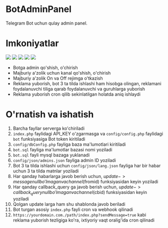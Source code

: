 # BotAdminPanel
Telegram Bot uchun qulay admin panel.
# Imkoniyatlar
![](https://komiljonovdev.uz/okdeveloper/tgbots/Bot%20And%20Details/assets/screens/Admin.jpg)
![](https://komiljonovdev.uz/okdeveloper/tgbots/Bot%20And%20Details/assets/screens/addAdmin.jpg)
![](https://komiljonovdev.uz/okdeveloper/tgbots/Bot%20And%20Details/assets/screens/deleteAdmin.jpg)
![](https://komiljonovdev.uz/okdeveloper/tgbots/Bot%20And%20Details/assets/screens/channel.jpg)
![](https://komiljonovdev.uz/okdeveloper/tgbots/Bot%20And%20Details/assets/screens/ads.jpg)
- Botga admin qo'shish, o'chirish
- Majburiy a'zolik uchun kanal qo'shish, o'chirish
- Majburiy a'zolik On va Off rejimga o'tkazish
- Reklama yuborish, bot 3 ta tilda ishlashi ham hisobga olingan, reklamani foydalanuvchi tiliga qarab foydalanuvchi va guruhlarga yuborish
- Reklama yuborish cron qilib sekinlatilgan holatda aniq ishlaydi
# O'rnatish va ishatish
1. Barcha fayllar serverga ko'chiriladi
2. `index.php` faylidagi API_KEY o'zgarmasga va `config/config.php` faylidagi `bot` funksiyasiga Bot token kiritiladi
3. `config/dbConfig.php` fayliga baza ma'lumotlari kiritiladi
4. `bot.sql` fayliga ma'lumotlar bazasi nomi yoziladi
5. `bot.sql` fayli mysql bazaga yuklanadi
6. `config/json/admins.json` fayliga admin ID yoziladi
7. Bot 3 ta tilda ishlashi uchun `config/json/lang.json` fayliga har bir habar uchun 3 ta tilda matnlar yoziladi
8. Har qanday habarlarga javob berish uchun, $update->message null bo'lmagan va channel($fromid) funksiyasidan keyin yoziladi
9. Har qanday callback_query ga javob berish uchun, $update->callback_query null bo'lmagan va channel($cbid) funksiyasidan keyin yoziladi
10. Qolgan update larga ham shu shablonda javob beriladi
11. Bot turgan asosiy `index.php` fayli cron va webhook qilinadi
12. `https://yourdomain.com./path/index.php?sendMessage=true` kabi reklama yuborish tezligiga ko'ra, ixtiyoriy vaqt oralig'ida cron qilinadi
